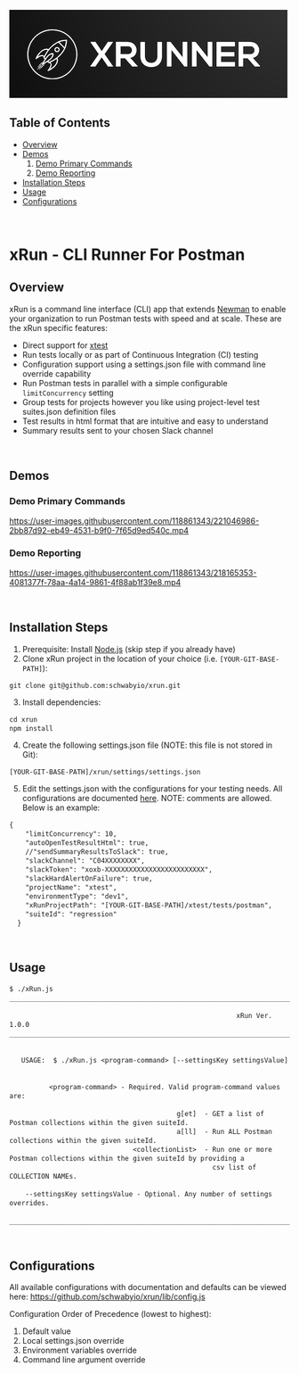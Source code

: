 ![xRun Image](./resources/images/xrun-logo-500.png)
<!-- ![Postman Image](https://assets.getpostman.com/common-share/postman-logo-horizontal-320x132.png) -->


## Table of Contents
- [Overview](#overview)
- [Demos](#demos)
  1. [Demo Primary Commands](#demo-primary-commands)
  2. [Demo Reporting](#demo-reporting)
- [Installation Steps](#installation-steps)
- [Usage](#usage)
- [Configurations](#configurations)


<br>

# xRun - CLI Runner For Postman

## Overview
xRun is a command line interface (CLI) app that extends [Newman](https://github.com/postmanlabs/newman) to enable your organization to run Postman tests with speed and at scale. These are the xRun specific features:
* Direct support for [xtest](https://github.com/schwabyio/xtest)
* Run tests locally or as part of Continuous Integration (CI) testing
* Configuration support using a settings.json file with command line override capability
* Run Postman tests in parallel with a simple configurable `limitConcurrency` setting
* Group tests for projects however you like using project-level test suites.json definition files
* Test results in html format that are intuitive and easy to understand
* Summary results sent to your chosen Slack channel

<br>


## Demos

### Demo Primary Commands



https://user-images.githubusercontent.com/118861343/221046986-2bb87d92-eb49-4531-b9f0-7f65d9ed540c.mp4




### Demo Reporting



https://user-images.githubusercontent.com/118861343/218165353-4081377f-78aa-4a14-9861-4f88ab1f39e8.mp4




<br>

## Installation Steps
1. Prerequisite: Install [Node.js](https://nodejs.org/en/download/) (skip step if you already have)
2. Clone xRun project in the location of your choice (i.e. `[YOUR-GIT-BASE-PATH]`):
```console
git clone git@github.com:schwabyio/xrun.git
```
3. Install dependencies:
```console
cd xrun
npm install
```
4. Create the following settings.json file (NOTE: this file is not stored in Git):
```console
[YOUR-GIT-BASE-PATH]/xrun/settings/settings.json
```
5. Edit the settings.json with the configurations for your testing needs. All configurations are documented [here](lib/config.js). NOTE: comments are allowed. Below is an example:
```console
{
    "limitConcurrency": 10,
    "autoOpenTestResultHtml": true,
    //"sendSummaryResultsToSlack": true,
    "slackChannel": "C04XXXXXXXX",
    "slackToken": "xoxb-XXXXXXXXXXXXXXXXXXXXXXXXX",
    "slackHardAlertOnFailure": true,
    "projectName": "xtest",
    "environmentType": "dev1",
    "xRunProjectPath": "[YOUR-GIT-BASE-PATH]/xtest/tests/postman",
    "suiteId": "regression"
  }
```

<br>


## Usage
```console
$ ./xRun.js 
__________________________________________________________________________________________________________________________________
                                                                                                                                  
                                                         xRun Ver. 1.0.0
__________________________________________________________________________________________________________________________________


   USAGE:  $ ./xRun.js <program-command> [--settingsKey settingsValue]


          <program-command> - Required. Valid program-command values are:

                                          g[et]  - GET a list of Postman collections within the given suiteId.
                                          a[ll]  - Run ALL Postman collections within the given suiteId.
                               <collectionList>  - Run one or more Postman collections within the given suiteId by providing a
                                                   csv list of COLLECTION NAMEs.

    --settingsKey settingsValue - Optional. Any number of settings overrides.

__________________________________________________________________________________________________________________________________
```

<br>

## Configurations
All available configurations with documentation and defaults can be viewed here:
https://github.com/schwabyio/xrun/lib/config.js

Configuration Order of Precedence (lowest to highest):
1. Default value
2. Local settings.json override
3. Environment variables override
4. Command line argument override
